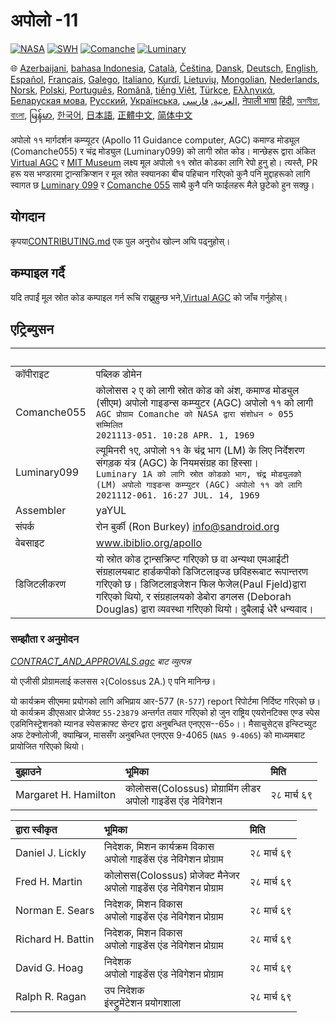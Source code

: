 # अपोलो -11

[![NASA][1]][2]
[![SWH]][SWH_URL]
[![Comanche]][ComancheMilestone]
[![Luminary]][LuminaryMilestone]

🌐
[Azerbaijani][AZ],
[bahasa Indonesia][ID],
[Català][CA],
[Čeština][CZ],
[Dansk][DA],
[Deutsch][DE],
[English][EN],
[Español][ES],
[Français][FR],
[Galego][GL],
[Italiano][IT],
[Kurdî][KU],
[Lietuvių][LT],
[Mongolian][MN],
[Nederlands][NL],
[Norsk][NO],
[Polski][PL],
[Português][PT_BR],
[Română][RO],
[tiếng Việt][VI],
[Türkçe][TR],
[Ελληνικά][GR],
[Беларуская мова][BE],
[Русский][RU],
[Українська][UK],
[العربية][AR],
[فارسی][FA],
[नेपाली भाषा][NE]
[हिंदी][HI_IN],
[অসমীয়া][AS_IN],
[বাংলা][BD_BN],
[မြန်မာ][MM],
[한국어][KO_KR],
[日本語][JA],
[正體中文][ZH_TW],
[简体中文][ZH_CN]

[AR]:README.ar.md
[AS_IN]:README.as_in.md
[AZ]:README.az.md
[BD_BN]:README.bd_bn.md
[BE]:README.be.md
[CA]:README.ca.md
[CZ]:README.cz.md
[DA]:README.da.md
[DE]:README.de.md
[EN]:../README.md
[ES]:README.es.md
[FA]:README.fa.md
[FR]:README.fr.md
[GL]:README.gl.md
[GR]:README.gr.md
[HI_IN]:README.hi_in.md
[ID]:README.id.md
[IT]:README.it.md
[JA]:README.ja.md
[KO_KR]:README.ko_kr.md
[KU]:README.ku.md
[LT]:README.lt.md
[MM]:README.mm.md
[MN]:README.mn.md
[NE]:README.ne.md
[NL]:README.nl.md
[NO]:README.no.md
[PL]:README.pl.md
[PT_BR]:README.pt_br.md
[RO]:README.ro.md
[RU]:README.ru.md
[TR]:README.tr.md
[UK]:README.ua.md
[VI]:README.vi.md
[ZH_CN]:README.zh_cn.md
[ZH_TW]:README.zh_tw.md

अपोलो ११ मार्गदर्शन कम्प्यूटर (Apollo 11 Guidance computer, AGC) कमाण्ड मोड्यूल   (Comanche055) र चंद्र मोड्युल (Luminary099)  को लागी स्रोत कोड। मान्छेहरू द्वारा अंकित [Virtual AGC][3] र [MIT Museum][4] लक्ष्य मूल अपोलो ११ स्रोत कोडका लागि रेपो हुनु हो। त्यस्तै, PR हरू यस भण्डारमा ट्रान्सक्रिप्शन र मूल स्रोत स्क्यानका बीच पहिचान गरिएको कुनै पनि मुद्दाहरूको लागि स्वागत छ [Luminary 099][5] र [Comanche 055][6] साथै कुनै पनि फाईलहरू मैले छुटेको हुन सक्छु।

## योगदान

 कृपया[CONTRIBUTING.md][7] एक पुल अनुरोध खोल्न अघि पढ्नुहोस्।

## कम्पाइल गर्दै

यदि तपाईं मूल स्रोत कोड कम्पाइल गर्न रूचि राख्नुहुन्छ भने,[Virtual AGC][8] को जाँच गर्नुहोस्।

## एट्रिब्युसन

&nbsp;      | &nbsp;
:---------- | :-----
कॉपीराइट      | पब्लिक डोमेन
Comanche055 | कोलोसस २ ए को लागी स्रोत कोड को अंश, कमाण्ड मोड्युल (सीएम) अपोलो गाइडन्स कम्प्युटर (AGC) अपोलो ११ को लागी <br>`AGC प्रोग्राम Comanche को NASA द्वारा संशोधन ० 055 सम्मिलित`<br>`2021113-051. 10:28 APR. 1, 1969`
Luminary099 |  ल्यूमिनरी १ए, अपोलो ११ के चंद्र भाग (LM) के लिए निर्देशरण संगड़क यंत्र (AGC) के नियमसंग्रह का हिस्सा। <br>`Luminary 1A को लागि स्रोत कोडको भाग, चंद्र मोड्युलको (LM) अपोलो गाइडन्स कम्प्युटर (AGC) अपोलो ११ को लागि`<br>`2021112-061. 16:27 JUL. 14, 1969`
Assembler     | yaYUL
संपर्क     | रोन बुर्की (Ron Burkey) <info@sandroid.org>
वेबसाइट      | www.ibiblio.org/apollo
डिजिटलीकरण   | यो स्रोत कोड ट्रान्सक्रिप्ट गरिएको छ वा अन्यथा एमआईटी संग्रहालयबाट हार्डकपीको डिजिटलाइज्ड छविहरूबाट रूपान्तरण गरिएको छ। डिजिटलाइजेशन फिल फेजेल(Paul Fjeld)द्वारा गरिएको थियो, र संग्रहालयको डेबोरा डगलस (Deborah Douglas) द्वारा व्यवस्था गरिएको थियो। दुबैलाई धेरै धन्यवाद।

### सम्झौता र अनुमोदन

*[CONTRACT_AND_APPROVALS.agc] बाट व्युत्पन्न*

यो एजीसी प्रोग्रामलाई कलसस २(Colossus 2A.) ए पनि मानिन्छ।

यो कार्यक्रम सीएममा प्रयोगको लागि अभिप्राय आर-577 (`R-577`) report रिपोर्टमा निर्दिष्ट गरिएको छ। यो कार्यक्रम डीएसआर प्रोजेक्ट `55-23879` अन्तर्गत तयार गरिएको हो जुन राष्ट्रिय एयरोनटिक्स एण्ड स्पेस एडमिनिस्ट्रेशनको म्यानड स्पेसक्राफ्ट सेन्टर द्वारा अनुबन्धित एनएएस--65०।। मैसाचुसेट्स इन्स्टिच्युट अफ टेक्नोलोजी, क्याम्ब्रिज, माससँग अनुबन्धित एनएएस 9-4065 (`NAS 9-4065`) को माध्यमबाट प्रायोजित गरिएको थियो।

बुझाउने              | भूमिका | मिति
:------------------- | :---- | :---
Margaret H. Hamilton | कोलोसस(Colossus) प्रोग्रामिंग लीडर<br>अपोलो गाइडेंस एंड नेविगेशन | २८ मार्च ६९

द्वारा स्वीकृत      | भूमिका | मिति
:---------------- | :---- | :---
Daniel J. Lickly  | निदेशक, मिशन कार्यक्रम विकास<br>अपोलो गाइडेंस एंड नेविगेशन प्रोग्राम | २८ मार्च ६९
Fred H. Martin    | कोलोसस(Colossus) प्रोजेक्ट मैनेजर<br>अपोलो गाइडेंस एंड नेविगेशन प्रोग्राम | २८ मार्च ६९
Norman E. Sears   | निदेशक, मिशन विकास<br>अपोलो गाइडेंस एंड नेविगेशन प्रोग्राम | २८ मार्च ६९
Richard H. Battin | निदेशक, मिशन विकास<br>अपोलो गाइडेंस एंड नेविगेशन प्रोग्राम | २८ मार्च ६९
David G. Hoag     | निदेशक<br>अपोलो गाइडेंस एंड नेविगेशन प्रोग्राम | २८ मार्च ६९
Ralph R. Ragan    | उप निदेशक<br>इंस्ट्रुमेंटेशन प्रयोगशाला | २८ मार्च ६९

[CONTRACT_AND_APPROVALS.agc]:https://github.com/chrislgarry/Apollo-11/blob/master/Comanche055/CONTRACT_AND_APPROVALS.agc
[1]:https://flat.badgen.net/badge/NASA/Mission%20Overview/0B3D91
[2]:https://www.nasa.gov/mission_pages/apollo/missions/apollo11.html
[3]:http://www.ibiblio.org/apollo/
[4]:http://web.mit.edu/museum/
[5]:http://www.ibiblio.org/apollo/ScansForConversion/Luminary099/
[6]:http://www.ibiblio.org/apollo/ScansForConversion/Comanche055/
[7]:https://github.com/chrislgarry/Apollo-11/blob/master/CONTRIBUTING.md
[8]:https://github.com/rburkey2005/virtualagc
[SWH]:https://flat.badgen.net/badge/Software%20Heritage/Archive/0B3D91
[SWH_URL]:https://archive.softwareheritage.org/browse/origin/https://github.com/chrislgarry/Apollo-11/
[Comanche]:https://flat.badgen.net/github/milestones/chrislgarry/Apollo-11/1
[ComancheMilestone]:https://github.com/chrislgarry/Apollo-11/milestone/1
[Luminary]:https://flat.badgen.net/github/milestones/chrislgarry/Apollo-11/2
[LuminaryMilestone]:https://github.com/chrislgarry/Apollo-11/milestone/2
